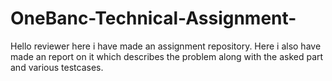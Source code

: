 # OneBanc-Technical-Assignment-
Hello reviewer here i have made an assignment repository. Here i also have made an report on it which describes the problem along with the asked part and various testcases.
